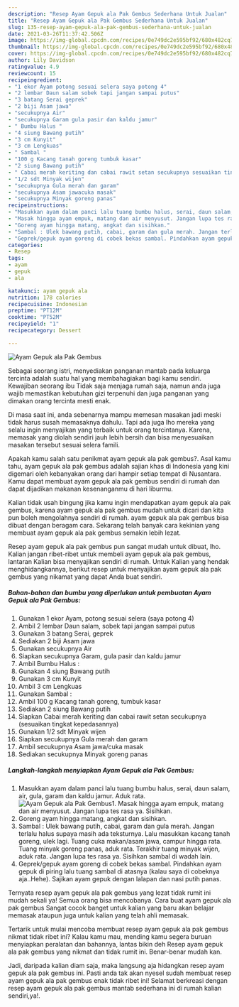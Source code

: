 ```yaml
---
description: "Resep Ayam Gepuk ala Pak Gembus Sederhana Untuk Jualan"
title: "Resep Ayam Gepuk ala Pak Gembus Sederhana Untuk Jualan"
slug: 135-resep-ayam-gepuk-ala-pak-gembus-sederhana-untuk-jualan
date: 2021-03-26T11:37:42.506Z
image: https://img-global.cpcdn.com/recipes/0e749dc2e595bf92/680x482cq70/ayam-gepuk-ala-pak-gembus-foto-resep-utama.jpg
thumbnail: https://img-global.cpcdn.com/recipes/0e749dc2e595bf92/680x482cq70/ayam-gepuk-ala-pak-gembus-foto-resep-utama.jpg
cover: https://img-global.cpcdn.com/recipes/0e749dc2e595bf92/680x482cq70/ayam-gepuk-ala-pak-gembus-foto-resep-utama.jpg
author: Lily Davidson
ratingvalue: 4.9
reviewcount: 15
recipeingredient:
- "1 ekor Ayam potong sesuai selera saya potong 4"
- "2 lembar Daun salam sobek tapi jangan sampai putus"
- "3 batang Serai geprek"
- "2 biji Asam jawa"
- "secukupnya Air"
- "secukupnya Garam gula pasir dan kaldu jamur"
- " Bumbu Halus "
- "4 siung Bawang putih"
- "3 cm Kunyit"
- "3 cm Lengkuas"
- " Sambal "
- "100 g Kacang tanah goreng tumbuk kasar"
- "2 siung Bawang putih"
- " Cabai merah keriting dan cabai rawit setan secukupnya sesuaikan tingkat kepedasannya"
- "1/2 sdt Minyak wijen"
- "secukupnya Gula merah dan garam"
- "secukupnya Asam jawacuka masak"
- "secukupnya Minyak goreng panas"
recipeinstructions:
- "Masukkan ayam dalam panci lalu tuang bumbu halus, serai, daun salam, air, gula, garam dan kaldu jamur. Aduk rata."
- "Masak hingga ayam empuk, matang dan air menyusut. Jangan lupa tes rasa ya. Sisihkan."
- "Goreng ayam hingga matang, angkat dan sisihkan."
- "Sambal : Ulek bawang putih, cabai, garam dan gula merah. Jangan terlalu halus supaya masih ada teksturnya. Lalu masukkan kacang tanah goreng, ulek lagi. Tuang cuka makan/asam jawa, campur hingga rata. Tuang minyak goreng panas, aduk rata. Terakhir tuang minyak wijen, aduk rata. Jangan lupa tes rasa ya. Sisihkan sambal di wadah lain."
- "Geprek/gepuk ayam goreng di cobek bekas sambal. Pindahkan ayam gepuk di piring lalu tuang sambal di atasnya (kalau saya di cobeknya aja..Hehe). Sajikan ayam gepuk dengan lalapan dan nasi putih panas."
categories:
- Resep
tags:
- ayam
- gepuk
- ala

katakunci: ayam gepuk ala 
nutrition: 178 calories
recipecuisine: Indonesian
preptime: "PT12M"
cooktime: "PT52M"
recipeyield: "1"
recipecategory: Dessert

---
```



![Ayam Gepuk ala Pak Gembus](https://img-global.cpcdn.com/recipes/0e749dc2e595bf92/680x482cq70/ayam-gepuk-ala-pak-gembus-foto-resep-utama.jpg)

Sebagai seorang istri, menyediakan panganan mantab pada keluarga tercinta adalah suatu hal yang membahagiakan bagi kamu sendiri. Kewajiban seorang ibu Tidak saja menjaga rumah saja, namun anda juga wajib memastikan kebutuhan gizi terpenuhi dan juga panganan yang dimakan orang tercinta mesti enak.

Di masa  saat ini, anda sebenarnya mampu memesan masakan jadi meski tidak harus susah memasaknya dahulu. Tapi ada juga lho mereka yang selalu ingin menyajikan yang terbaik untuk orang tercintanya. Karena, memasak yang diolah sendiri jauh lebih bersih dan bisa menyesuaikan masakan tersebut sesuai selera famili. 



Apakah kamu salah satu penikmat ayam gepuk ala pak gembus?. Asal kamu tahu, ayam gepuk ala pak gembus adalah sajian khas di Indonesia yang kini digemari oleh kebanyakan orang dari hampir setiap tempat di Nusantara. Kamu dapat membuat ayam gepuk ala pak gembus sendiri di rumah dan dapat dijadikan makanan kesenanganmu di hari liburmu.

Kalian tidak usah bingung jika kamu ingin mendapatkan ayam gepuk ala pak gembus, karena ayam gepuk ala pak gembus mudah untuk dicari dan kita pun boleh mengolahnya sendiri di rumah. ayam gepuk ala pak gembus bisa dibuat dengan beragam cara. Sekarang telah banyak cara kekinian yang membuat ayam gepuk ala pak gembus semakin lebih lezat.

Resep ayam gepuk ala pak gembus pun sangat mudah untuk dibuat, lho. Kalian jangan ribet-ribet untuk membeli ayam gepuk ala pak gembus, lantaran Kalian bisa menyajikan sendiri di rumah. Untuk Kalian yang hendak menghidangkannya, berikut resep untuk menyajikan ayam gepuk ala pak gembus yang nikamat yang dapat Anda buat sendiri.

<!--inarticleads1-->

##### Bahan-bahan dan bumbu yang diperlukan untuk pembuatan Ayam Gepuk ala Pak Gembus:

1. Gunakan 1 ekor Ayam, potong sesuai selera (saya potong 4)
1. Ambil 2 lembar Daun salam, sobek tapi jangan sampai putus
1. Gunakan 3 batang Serai, geprek
1. Sediakan 2 biji Asam jawa
1. Gunakan secukupnya Air
1. Siapkan secukupnya Garam, gula pasir dan kaldu jamur
1. Ambil  Bumbu Halus :
1. Gunakan 4 siung Bawang putih
1. Gunakan 3 cm Kunyit
1. Ambil 3 cm Lengkuas
1. Gunakan  Sambal :
1. Ambil 100 g Kacang tanah goreng, tumbuk kasar
1. Sediakan 2 siung Bawang putih
1. Siapkan  Cabai merah keriting dan cabai rawit setan secukupnya (sesuaikan tingkat kepedasannya)
1. Gunakan 1/2 sdt Minyak wijen
1. Siapkan secukupnya Gula merah dan garam
1. Ambil secukupnya Asam jawa/cuka masak
1. Sediakan secukupnya Minyak goreng panas




<!--inarticleads2-->

##### Langkah-langkah menyiapkan Ayam Gepuk ala Pak Gembus:

1. Masukkan ayam dalam panci lalu tuang bumbu halus, serai, daun salam, air, gula, garam dan kaldu jamur. Aduk rata.
<img src="https://img-global.cpcdn.com/steps/0f21d9e72d64ba74/160x128cq70/ayam-gepuk-ala-pak-gembus-langkah-memasak-1-foto.jpg" alt="Ayam Gepuk ala Pak Gembus">1. Masak hingga ayam empuk, matang dan air menyusut. Jangan lupa tes rasa ya. Sisihkan.
1. Goreng ayam hingga matang, angkat dan sisihkan.
1. Sambal : Ulek bawang putih, cabai, garam dan gula merah. Jangan terlalu halus supaya masih ada teksturnya. Lalu masukkan kacang tanah goreng, ulek lagi. Tuang cuka makan/asam jawa, campur hingga rata. Tuang minyak goreng panas, aduk rata. Terakhir tuang minyak wijen, aduk rata. Jangan lupa tes rasa ya. Sisihkan sambal di wadah lain.
1. Geprek/gepuk ayam goreng di cobek bekas sambal. Pindahkan ayam gepuk di piring lalu tuang sambal di atasnya (kalau saya di cobeknya aja..Hehe). Sajikan ayam gepuk dengan lalapan dan nasi putih panas.




Ternyata resep ayam gepuk ala pak gembus yang lezat tidak rumit ini mudah sekali ya! Semua orang bisa mencobanya. Cara buat ayam gepuk ala pak gembus Sangat cocok banget untuk kalian yang baru akan belajar memasak ataupun juga untuk kalian yang telah ahli memasak.

Tertarik untuk mulai mencoba membuat resep ayam gepuk ala pak gembus nikmat tidak ribet ini? Kalau kamu mau, mending kamu segera buruan menyiapkan peralatan dan bahannya, lantas bikin deh Resep ayam gepuk ala pak gembus yang nikmat dan tidak rumit ini. Benar-benar mudah kan. 

Jadi, daripada kalian diam saja, maka langsung aja hidangkan resep ayam gepuk ala pak gembus ini. Pasti anda tak akan nyesel sudah membuat resep ayam gepuk ala pak gembus enak tidak ribet ini! Selamat berkreasi dengan resep ayam gepuk ala pak gembus mantab sederhana ini di rumah kalian sendiri,ya!.

